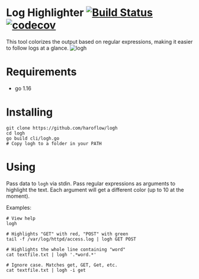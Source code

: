 # Log Highlighter [![Build Status](https://travis-ci.com/haroflow/logh.svg?branch=main)](https://travis-ci.com/haroflow/logh) [![codecov](https://codecov.io/gh/haroflow/logh/branch/main/graph/badge.svg?token=9IFRLQWKUS)](https://codecov.io/gh/haroflow/logh)


This tool colorizes the output based on regular expressions, making it easier to follow logs at a glance.
![logh](https://user-images.githubusercontent.com/4776931/115137317-d8edc180-9ffb-11eb-8542-c84260cafbc0.png)

# Requirements
- go 1.16

# Installing
```
git clone https://github.com/haroflow/logh
cd logh
go build cli/logh.go
# Copy logh to a folder in your PATH
```

# Using

Pass data to `logh` via stdin.
Pass regular expressions as arguments to highlight the text. Each argument will get a different color (up to 10 at the moment).

Examples:
```
# View help
logh

# Highlights "GET" with red, "POST" with green
tail -f /var/log/httpd/access.log | logh GET POST

# Highlights the whole line containing "word"
cat textfile.txt | logh '.*word.*'

# Ignore case. Matches get, GET, Get, etc.
cat textfile.txt | logh -i get
```
